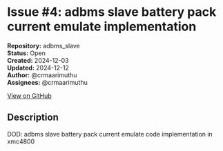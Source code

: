 # Issue #4: adbms  slave battery pack current emulate implementation

**Repository:** adbms_slave  
**Status:** Open  
**Created:** 2024-12-03  
**Updated:** 2024-12-12  
**Author:** @crmaarimuthu  
**Assignees:** @crmaarimuthu  

[View on GitHub](https://github.com/Simtestlab/adbms_slave/issues/4)

## Description

DOD: adbms slave battery pack current emulate code implementation in xmc4800
